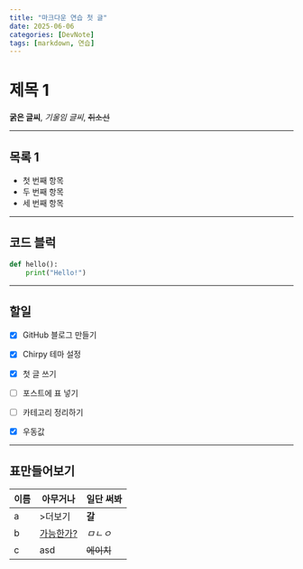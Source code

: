 ```yaml
---
title: "마크다운 연습 첫 글"
date: 2025-06-06
categories: [DevNote]
tags: [markdown, 연습]
---
```


# 제목 1

 **굵은 글씨**, _기울임 글씨_, ~~취소선~~

---

## 목록 1

- 첫 번째 항목
- 두 번째 항목
- 세 번째 항목

---

##  코드 블럭 

```python
def hello():
    print("Hello!")
```
---

## 할일

- [x] GitHub 블로그 만들기
- [x] Chirpy 테마 설정
- [x] 첫 글 쓰기
- [ ] 포스트에 표 넣기
- [ ] 카테고리 정리하기
- [x] 우동값


---

## 표만들어보기

| 이름     | 아무거나 | 일단 써봐 |
|----------|-----------|-----------|
| a      | >더보기 | **갈** |
| b    |  [가능한가?](https://www.naver.com)| _ㅁㄴㅇ_ |
| c      | asd | ~~에이치~~ |
